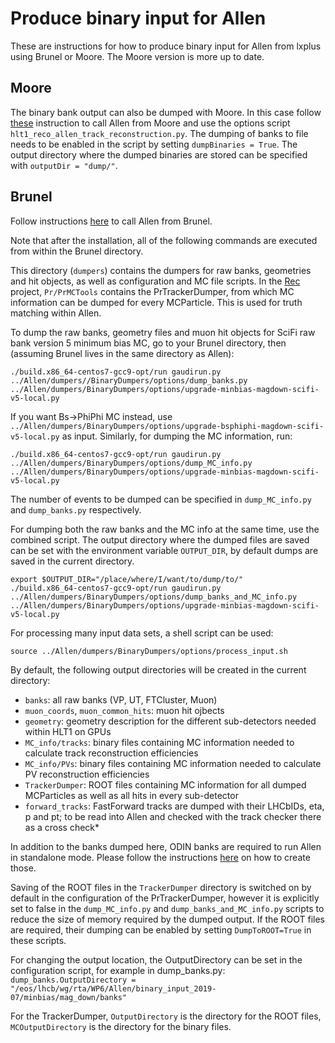 Produce binary input for Allen
================================

These are instructions for how to produce binary input for Allen from lxplus using Brunel or Moore. The Moore version is more up to date.

Moore
--------

The binary bank output can also be dumped with Moore. In this case follow [these](../Rec/Allen/readme.md) instruction to call Allen from Moore and use the options script `hlt1_reco_allen_track_reconstruction.py`.
The dumping of banks to file needs to be enabled in the script by setting `dumpBinaries = True`. The output directory where the dumped binaries are stored can be specified with `outputDir = "dump/"`.

Brunel
-------

Follow instructions [here](https://gitlab.cern.ch/lhcb/Allen/tree/allen_tdr/Rec/Allen#call-allen-from-brunel) to call Allen from Brunel.  

Note that after the installation, all of the following commands are executed from within the Brunel directory.
  
This directory (`dumpers`) contains the dumpers for raw banks, geometries and hit objects, as well as
configuration and MC file scripts. In the [Rec](https://gitlab.cern.ch/lhcb/Rec) project, `Pr/PrMCTools` contains the PrTrackerDumper, from which MC information can be dumped
for every MCParticle. This is used for truth matching within Allen.

To dump the raw banks, geometry files and muon hit objects for SciFi raw bank version 5
minimum bias MC, go to your Brunel directory, then (assuming Brunel lives in the same directory as Allen):

    ./build.x86_64-centos7-gcc9-opt/run gaudirun.py ../Allen/dumpers//BinaryDumpers/options/dump_banks.py ../Allen/dumpers/BinaryDumpers/options/upgrade-minbias-magdown-scifi-v5-local.py

If you want Bs->PhiPhi MC instead, use `../Allen/dumpers/BinaryDumpers/options/upgrade-bsphiphi-magdown-scifi-v5-local.py` as input.
Similarly, for dumping the MC information, run:

    ./build.x86_64-centos7-gcc9-opt/run gaudirun.py ../Allen/dumpers/BinaryDumpers/options/dump_MC_info.py ../Allen/dumpers/BinaryDumpers/options/upgrade-minbias-magdown-scifi-v5-local.py

The number of events to be dumped can be specified in `dump_MC_info.py` and `dump_banks.py` respectively.

For dumping both the raw banks and the MC info at the same time, use the combined script. The output directory where the dumped files are saved can be set with the environment variable `OUTPUT_DIR`, by default dumps are saved in the current directory.

    export $OUTPUT_DIR="/place/where/I/want/to/dump/to/"
    ./build.x86_64-centos7-gcc9-opt/run gaudirun.py ../Allen/dumpers/BinaryDumpers/options/dump_banks_and_MC_info.py ../Allen/dumpers/BinaryDumpers/options/upgrade-minbias-magdown-scifi-v5-local.py

For processing many input data sets, a shell script can be used:

    source ../Allen/dumpers/BinaryDumpers/options/process_input.sh

By default, the following output directories will be created in the current directory:

* `banks`: all raw banks (VP, UT, FTCluster, Muon)
* `muon_coords`, `muon_common_hits`: muon hit ojbects
* `geometry`: geometry description for the different sub-detectors needed within HLT1 on GPUs
* `MC_info/tracks`: binary files containing MC information needed to calculate track reconstruction efficiencies
* `MC_info/PVs`: binary files containing MC information needed to calculate PV reconstruction efficiencies
* `TrackerDumper`: ROOT files containing MC information for all dumped MCParticles as well as all hits in every sub-detector
* `forward_tracks`: FastForward tracks are dumped with their LHCbIDs, eta, p and pt; to be read into Allen and checked with the track checker there as a cross check* 

In addition to the banks dumped here, ODIN banks are required to run Allen in standalone mode. Please follow the instructions [here](https://gitlab.cern.ch/lhcb/Allen/blob/allen_tdr/readme.md#where-to-find-input) on how to create those.

Saving of the ROOT files in the `TrackerDumper` directory is switched on by default in the configuration of the PrTrackerDumper, however it is explicitly set to false in the `dump_MC_info.py` and `dump_banks_and_MC_info.py` scripts to reduce the size of memory required by the dumped output.
If the ROOT files are required, their dumping can be enabled by setting `DumpToROOT=True` in these scripts.

For changing the output location, the OutputDirectory can be set in the configuration script, for example in dump_banks.py:
`dump_banks.OutputDirectory = "/eos/lhcb/wg/rta/WP6/Allen/binary_input_2019-07/minbias/mag_down/banks"`
    
For the TrackerDumper, `OutputDirectory` is the directory for the ROOT files, `MCOutputDirectory` is the directory for the binary files.



    
    
    
